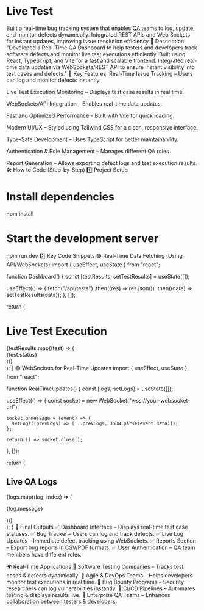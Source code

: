 # Live Test
Built a real-time bug tracking system that enables QA teams to log, update, and monitor defects dynamically. Integrated REST APIs and Web Sockets for instant updates, improving issue resolution efficiency
📝 Description:
"Developed a Real-Time QA Dashboard to help testers and developers track software defects and monitor live test executions efficiently. Built using React, TypeScript, and Vite for a fast and scalable frontend. Integrated real-time data updates via WebSockets/REST API to ensure instant visibility into test cases and defects."
📌 Key Features:
Real-Time Issue Tracking – Users can log and monitor defects instantly.

Live Test Execution Monitoring – Displays test case results in real time.

WebSockets/API Integration – Enables real-time data updates.

Fast and Optimized Performance – Built with Vite for quick loading.

Modern UI/UX – Styled using Tailwind CSS for a clean, responsive interface.

Type-Safe Development – Uses TypeScript for better maintainability.

Authentication & Role Management – Manages different QA roles.

Report Generation – Allows exporting defect logs and test execution results.
🛠️ How to Code (Step-by-Step)
1️⃣ Project Setup
# Install dependencies
npm install

# Start the development server
npm run dev
2️⃣ Key Code Snippets
🟢 Real-Time Data Fetching (Using API/WebSockets)
import { useEffect, useState } from "react";

function Dashboard() {
  const [testResults, setTestResults] = useState([]);

  useEffect(() => {
    fetch("/api/tests")
      .then((res) => res.json())
      .then((data) => setTestResults(data));
  }, []);

  return (
    <div>
      <h1>Live Test Execution</h1>
      {testResults.map((test) => (
        <div key={test.id}>{test.status}</div>
      ))}
    </div>
  );
}
🟢 WebSockets for Real-Time Updates
import { useEffect, useState } from "react";

function RealTimeUpdates() {
  const [logs, setLogs] = useState([]);

  useEffect(() => {
    const socket = new WebSocket("wss://your-websocket-url");

    socket.onmessage = (event) => {
      setLogs((prevLogs) => [...prevLogs, JSON.parse(event.data)]);
    };

    return () => socket.close();
  }, []);

  return (
    <div>
      <h2>Live QA Logs</h2>
      {logs.map((log, index) => (
        <p key={index}>{log.message}</p>
      ))}
    </div>
  );
}
📌 Final Outputs
✅ Dashboard Interface – Displays real-time test case statuses.
✅ Bug Tracker – Users can log and track defects.
✅ Live Log Updates – Immediate defect tracking using WebSockets.
✅ Reports Section – Export bug reports in CSV/PDF formats.
✅ User Authentication – QA team members have different roles.

🌍 Real-Time Applications
🚀 Software Testing Companies – Tracks test cases & defects dynamically.
🚀 Agile & DevOps Teams – Helps developers monitor test executions in real time.
🚀 Bug Bounty Programs – Security researchers can log vulnerabilities instantly.
🚀 CI/CD Pipelines – Automates testing & displays results live.
🚀 Enterprise QA Teams – Enhances collaboration between testers & developers.



